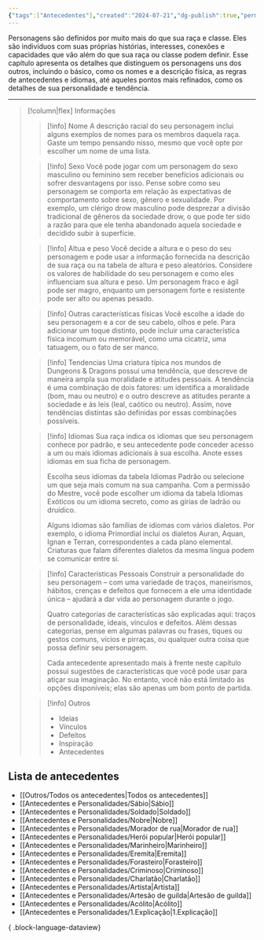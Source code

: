 ```yaml
---
{"tags":["Antecedentes"],"created":"2024-07-21","dg-publish":true,"permalink":"/antecedentes-e-personalidades/1-explicacao/","dgPassFrontmatter":true}
---
```



Personagens são definidos por muito mais do que sua raça e classe. Eles são indivíduos com suas próprias histórias, interesses, conexões e capacidades que vão além do que sua raça ou classe podem definir. Esse capítulo apresenta os detalhes que distinguem os personagens uns dos outros, incluindo o básico, como os nomes e a descrição física, as regras de antecedentes e idiomas, até aqueles pontos mais refinados, como os detalhes de sua personalidade e tendência.

___

> [!column|flex] Informações
>> [!info] Nome
>> A descrição racial do seu personagem inclui alguns exemplos de nomes para os membros daquela raça. Gaste um tempo pensando nisso, mesmo que você opte por escolher um nome de uma lista.
>
>> [!info] Sexo
>> Você pode jogar com um personagem do sexo masculino ou feminino sem receber benefícios adicionais ou sofrer desvantagens por isso. Pense sobre como seu personagem se comporta em relação às expectativas de comportamento sobre sexo, gênero e sexualidade. Por exemplo, um clérigo drow masculino pode desprezar a divisão tradicional de gêneros da sociedade drow, o que pode ter sido a razão para que ele tenha abandonado aquela sociedade e decidido subir à superfície.
>
>> [!info] Altua e peso
>> Você decide a altura e o peso do seu personagem e pode usar a informação fornecida na descrição de sua raça ou na tabela de altura e peso aleatórios. Considere os valores de habilidade do seu personagem e como eles influenciam sua altura e peso. Um personagem fraco e ágil pode ser magro, enquanto um personagem forte e resistente pode ser alto ou apenas pesado.
>
>> [!info] Outras características físicas
>> Você escolhe a idade do seu personagem e a cor de seu cabelo, olhos e pele. Para adicionar um toque distinto, pode incluir uma característica física incomum ou memorável, como uma cicatriz, uma tatuagem, ou o fato de ser manco.
>
>> [!info] Tendencias
>> Uma criatura típica nos mundos de Dungeons & Dragons possui uma tendência, que descreve de maneira ampla sua moralidade e atitudes pessoais. A tendência é uma combinação de dois fatores: um identifica a moralidade (bom, mau ou neutro) e o outro descreve as atitudes perante a sociedade e às leis (leal, caótico ou neutro). Assim, nove tendências distintas são definidas por essas combinações possíveis.
>
>> [!info] Idiomas
>> Sua raça indica os idiomas que seu personagem conhece por padrão, e seu antecedente pode conceder acesso a um ou mais idiomas adicionais à sua escolha. Anote esses idiomas em sua ficha de personagem.
>> 
>> Escolha seus idiomas da tabela Idiomas Padrão ou selecione um que seja mais comum na sua campanha. Com a permissão do Mestre, você pode escolher um idioma da tabela Idiomas Exóticos ou um idioma secreto, como as gírias de ladrão ou druídico.
>> 
>> Alguns idiomas são famílias de idiomas com vários dialetos. Por exemplo, o idioma Primordial inclui os dialetos Auran, Aquan, Ignan e Terran, correspondentes a cada plano elemental. Criaturas que falam diferentes dialetos da mesma língua podem se comunicar entre si.
>
>> [!info] Características Pessoais
>> Construir a personalidade do seu personagem – com uma variedade de traços, maneirismos, hábitos, crenças e defeitos que fornecem a ele uma identidade única – ajudará a dar vida ao personagem durante o jogo.
>> 
>> Quatro categorias de características são explicadas aqui: traços de personalidade, ideais, vínculos e defeitos. Além dessas categorias, pense em algumas palavras ou frases, tiques ou gestos comuns, vícios e pirraças, ou qualquer outra coisa que possa definir seu personagem.
>> 
>> Cada antecedente apresentado mais à frente neste capítulo possui sugestões de características que você pode usar para atiçar sua imaginação. No entanto, você não está limitado às opções disponíveis; elas são apenas um bom ponto de partida.
>
>> [!info] Outros
>> - Ideias
>> - Vínculos
>> - Defeitos
>> - Inspiração
>> - Antecedentes

## Lista de antecedentes
- [[Outros/Todos os antecedentes\|Todos os antecedentes]]
- [[Antecedentes e Personalidades/Sábio\|Sábio]]
- [[Antecedentes e Personalidades/Soldado\|Soldado]]
- [[Antecedentes e Personalidades/Nobre\|Nobre]]
- [[Antecedentes e Personalidades/Morador de rua\|Morador de rua]]
- [[Antecedentes e Personalidades/Herói popular\|Herói popular]]
- [[Antecedentes e Personalidades/Marinheiro\|Marinheiro]]
- [[Antecedentes e Personalidades/Eremita\|Eremita]]
- [[Antecedentes e Personalidades/Forasteiro\|Forasteiro]]
- [[Antecedentes e Personalidades/Criminoso\|Criminoso]]
- [[Antecedentes e Personalidades/Charlatão\|Charlatão]]
- [[Antecedentes e Personalidades/Artista\|Artista]]
- [[Antecedentes e Personalidades/Artesão de guilda\|Artesão de guilda]]
- [[Antecedentes e Personalidades/Acólito\|Acólito]]
- [[Antecedentes e Personalidades/1.Explicação\|1.Explicação]]

{ .block-language-dataview}
